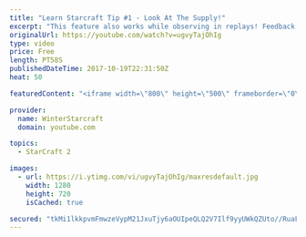 ```yaml
---
title: "Learn Starcraft Tip #1 - Look At The Supply!"
excerpt: "This feature also works while observing in replays! Feedback and tip suggestions are appreciated :)"
originalUrl: https://youtube.com/watch?v=ugvyTajOhIg
type: video
price: Free
length: PT58S
publishedDateTime: 2017-10-19T22:31:50Z
heat: 50

featuredContent: "<iframe width=\"800\" height=\"500\" frameborder=\"0\" src=\"https://www.youtube.com/embed/ugvyTajOhIg\" allow=\"accelerometer; autoplay; encrypted-media; gyroscope; picture-in-picture\" allowfullscreen></iframe>"

provider:
  name: WinterStarcraft
  domain: youtube.com

topics:
  - StarCraft 2

images:
  - url: https://i.ytimg.com/vi/ugvyTajOhIg/maxresdefault.jpg
    width: 1280
    height: 720
    isCached: true

secured: "tkMi1lkkpvmFmwzeVypM21JxuTjy6aOUIpeQLQ2V7Ilf9yyUWkQZUto//RuaFahSLSHS3tIee6Z/Oa6GUOc79coKBV72r0xVVWL72zzteUpOTREHl//o0ymEvjsyE1b1tS71bm4cr+MJMMwYA/x8pGgIk2BOtuaNTOlyfSMAxtggIk9wUTpduhM7S3Gy5fxwkir/8UBesVVatoLX3xofybG9HwnvcFbkHzw2QLsqv24zs2J9rnbFnljT4SmtcIVylXZTQxOrF0LhsOONRsmCWdFxxdixWJ0CSzK3e5TPs1xi72x1zcV1vUR4uKffYtfOCSR5ONxHzr5yWRA7K0GrENQkGfkD4YLL5Io6AyHSBzrTvxzA4Up5fTNSfTPKItbxlfJbEJvpXdkynFj8W7Ka7Dw/BdIHRCiXcx8a7KmRp5A=;YMcXTU6MyF3wT4807VaNyA=="
---
```



